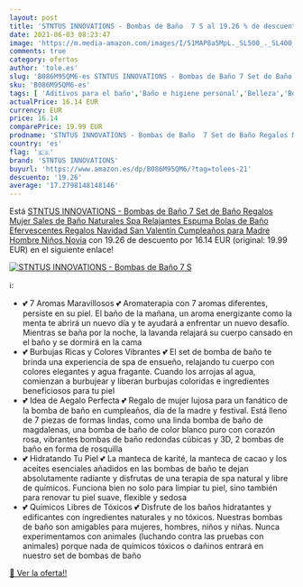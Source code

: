 ```yaml
---
layout: post
title: 'STNTUS INNOVATIONS - Bombas de Baño  7 S al 19.26 % de descuento'
date: 2021-06-03 08:23:47
image: 'https://m.media-amazon.com/images/I/51MAP8a5MpL._SL500_._SL400_.jpg'
comments: true
category: ofertas
author: 'tole.es'
slug: 'B086M95QM6-es STNTUS INNOVATIONS - Bombas de Baño 7 Set de Baño Regalos...'
sku: 'B086M95QM6-es'
tags: [ 'Aditivos para el baño','Baño e higiene personal','Belleza','Bombas de baño','navidad','stntus innovations', ]
actualPrice: 16.14 EUR
currency: EUR
price: 16.14
comparePrice: 19.99 EUR
prodname: 'STNTUS INNOVATIONS - Bombas de Baño  7 Set de Baño Regalos Mujer  Sales de Baño Naturales Spa Relajantes  Espuma Bolas de Baño Efervescentes  Regalos Navidad  San Valentín  Cumpleaños para Madre  Hombre  Niños  Novia'
country: 'es'
flag: '🇪🇸'
brand: 'STNTUS INNOVATIONS'
buyurl: 'https://www.amazon.es/dp/B086M95QM6/?tag=tolees-21'
descuento: '19.26'
average: '17.2798148148146'
---
```


Está [STNTUS INNOVATIONS - Bombas de Baño  7 Set de Baño Regalos Mujer  Sales de Baño Naturales Spa Relajantes  Espuma Bolas de Baño Efervescentes  Regalos Navidad  San Valentín  Cumpleaños para Madre  Hombre  Niños  Novia](https://www.amazon.es/dp/B086M95QM6/?tag=tolees-21) con 19.26 de descuento por 16.14 EUR (original: 19.99 EUR) en el siguiente enlace!

[![STNTUS INNOVATIONS - Bombas de Baño  7 S](https://m.media-amazon.com/images/I/51MAP8a5MpL._SL500_._SL400_.jpg)](https://www.amazon.es/dp/B086M95QM6/?tag=tolees-21)

ℹ️:

- 💕 7 Aromas Maravillosos 💕 Aromaterapia con 7 aromas diferentes, persiste en su piel. El baño de la mañana, un aroma energizante como la menta te abrirá un nuevo día y te ayudará a enfrentar un nuevo desafío. Mientras se baña por la noche, la lavanda relajará su cuerpo cansado en el baño y se dormirá en la cama
- 💕 Burbujas Ricas y Colores Vibrantes 💕 El set de bomba de baño te brinda una experiencia de spa de ensueño, relajando tu cuerpo con colores elegantes y agua fragante. Cuando los arrojas al agua, comienzan a burbujear y liberan burbujas coloridas e ingredientes beneficiosos para tu piel
- 💕 Idea de Aegalo Perfecta 💕 Regalo de mujer lujosa para un fanático de la bomba de baño en cumpleaños, día de la madre y festival. Está lleno de 7 piezas de formas lindas, como una linda bomba de baño de magdalenas, una bomba de baño de color blanco puro con corazón rosa, vibrantes bombas de baño redondas cúbicas y 3D, 2 bombas de baño en forma de rosquilla
- 💕 Hidratando Tu Piel 💕 La manteca de karité, la manteca de cacao y los aceites esenciales añadidos en las bombas de baño te dejan absolutamente radiante y disfrutas de una terapia de spa natural y libre de químicos. Funciona bien no solo para limpiar tu piel, sino también para renovar tu piel suave, flexible y sedosa
- 💕 Químicos Libres de Tóxicos 💕 Disfrute de los baños hidratantes y edificantes con ingredientes naturales y no tóxicos. Nuestras bombas de baño son amigables para mujeres, hombres, niños y niñas. Nunca experimentamos con animales (luchando contra las pruebas con animales) porque nada de químicos tóxicos o dañinos entrará en nuestro set de bombas de baño

[🛒 Ver la oferta!!](https://www.amazon.es/dp/B086M95QM6/?tag=tolees-21)
